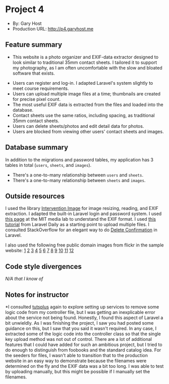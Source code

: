 # Project 4
+ By: Gary Host
+ Production URL: <http://p4.garyhost.me>

## Feature summary
* This website is a photo organizer and EXIF-data extractor designed to look similar to traditional 35mm contact 
sheets. I tailored it to support my photography, as I am often uncomfortable with the slow and bloated software that 
exists. 

+ Users can register and log-in. I adapted Laravel's system slightly to meet course requirements.
+ Users can upload multiple image files at a time; thumbnails are created for precise pixel count.
+ The most useful EXIF data is extracted from the files and loaded into the database.
+ Contact sheets use the same ratios, including spacing, as traditional 35mm contact sheets.
+ Users can delete sheets/photos and edit detail data for photos.
+ Users are blocked from viewing other users' contact sheets and images.

## Database summary

In addition to the migrations and password tables, my application has 3 tables in total (`users`, `sheets`, and 
`images`).
+ There's a one-to-many relationship between `users` and `sheets`.
+ There's a one-to-many relationship between `sheets` and `images`.

## Outside resources
I used the library [Intervention Image](http://image.intervention.io/) for image resizing, reading, and EXIF 
extraction. I adapted the built-in Laravel login and password system. I used [this 
page](https://www.media.mit.edu/pia/Research/deepview/exif.html) at the MIT media lab to understand the EXIF format. 
I used [this tutorial](https://laraveldaily.com/upload-multiple-files-laravel-5-4/) from Laravel Daily as a starting 
point to upload multiple files. I consulted StackOverflow for an elegant way to do [Delete 
Confirmation](https://stackoverflow.com/questions/32984859/delete-confirmation-in-laravel) in Laravel.

I also used the following free public domain images from flickr in the sample website:
[1](https://www.flickr.com/photos/mathiasappel/26576011703/in/photolist-Gur1ok-FRdYj6-HiMuSF-GCiJjS-2b7gvKb-Mma6Pb-NfEEzJ-2bHrof5-251iJW4-VAEZeD-JvMr6M-HzEdHY-SmxoWJ-2dQn88H-24BJ5Vn-28Uzayc-2bqFMTG-2bqFMM9-js38AF-js5wcm-NK2kt8-a6ZJoL-QbUuAY-29zYAgs-2bdFtcL-27YaXgq-TyggbQ-2cjLj6H-2bdEmAm-Ya1AyT-N5LEoR-LBxZ2-26EgPQ1-8qftQq-a6WRW2-2cffV1s-2bdFctG-26snjDM-29A2RsV-QoVbZ1-2aVVmxP-Rt9feS-2bdwQH9-Zqxzu5-KG6hLu-Mph4Ci-2bQS1Ft-HCy4P1-2fTXuMD-25G7sTU)
[2](https://www.flickr.com/photos/mathiasappel/26154953033/in/photolist-FRdYj6-HiMuSF-GCiJjS-2b7gvKb-Mma6Pb-NfEEzJ-2bHrof5-251iJW4-VAEZeD-JvMr6M-HzEdHY-SmxoWJ-2dQn88H-24BJ5Vn-28Uzayc-2bqFMTG-2bqFMM9-js38AF-js5wcm-NK2kt8-a6ZJoL-QbUuAY-29zYAgs-2bdFtcL-27YaXgq-TyggbQ-2cjLj6H-2bdEmAm-Ya1AyT-N5LEoR-LBxZ2-26EgPQ1-8qftQq-a6WRW2-2cffV1s-2bdFctG-26snjDM-29A2RsV-QoVbZ1-2aVVmxP-Rt9feS-2bdwQH9-Zqxzu5-KG6hLu-Mph4Ci-2bQS1Ft-HCy4P1-2fTXuMD-25G7sTU-a6ZJEJ)
[3](https://www.flickr.com/photos/paintdraw/37938768286/in/photolist-ZNw73A-CTSAP2-SyDaLF-CUdfxp-YPthiQ-2cqQHLA-2aryysM-21ShLrW-251aAMS-S2uAoD-Ti1asc-GrRwzD-vEMj8C-R1kUsZ-2f9znGE-23wnKKW-2edHNXQ-2aW3Ybi-24xLuLj-TAjWzJ-MzVH5-ZNu1zq-S4iDEi-2aW3ZCX-2aW3YLB-2bqL4gP-2aXLrzZ-Hot91z-26PjLee-2cjMaGB-24BJ4YT-2dVKKXF-LvVRmk-T7CSqg-Rqfare-27YaXdu-K8PAMc-DVcNTk-27G6YUy-2aWnwR2-26onGbZ-271jKWv-Jx16eH-XMmqZR-287x6Gq-2evVRJq-2cf8WpU-qV99Mw-BCAZTx-25yGU5W)
[4](https://www.flickr.com/photos/97668319@N03/35951425865/in/photolist-WLUso6-21iFzxG-284fF59-297jZw8-EgbXAU-26R87PR-r5FCkJ-27JDdX5-EHqo2k-f4EDHk-V6M21d-tLmpJb-2dcUJV3-2fgWWMJ-9pKodr-2b7b1ou-2aKczzR-23tbFek-Qxgj9Q-2dx759A-2aKcAfi-nSKoFd-ZD9bY5-213BaF2-2efGB8Y-ZfTUzh-Qxgb3j-Egb3CE-fvfWYV-2dcUGjb-NrXWTB-V7iBCW-ar8nZC-r2SaoV-213Cz8a-fvvbjY-8CRW6p-LZczx2-fvvdLh-2bkzePo-8Uoogb-jigXWX-2b7cC9q-26cboT7-27qUuSu-2qeieY-2bC6TPW-RDEFCL-HPf9R1-23wZc14)
[5](https://www.flickr.com/photos/139162177@N05/46079736654/in/photolist-2dcUGjb-NrXWTB-V7iBCW-ar8nZC-r2SaoV-213Cz8a-fvvbjY-8CRW6p-LZczx2-fvvdLh-2bkzePo-8Uoogb-jigXWX-2b7cC9q-26cboT7-27qUuSu-2qeieY-2bC6TPW-RDEFCL-HPf9R1-23wZc14-zdoEv-MisUE-8Btt6p-S4VZXy-uFnmb-eNmjk-PLd247-2f2NmuW-24UMwxB-6r5KZH-8BsG8H-23f283m-8Bt5Kz-6retYQ-pHoiJD-DoQwgw-LeSXF6-28ENYDS-SrVKT5-bQDgVc-rewcWq-25x5Bif-21e7Nrp-nChL6i-6rar4Z-GRt4Vv-2duxqcw-HqqRZi-4v31U7)
[6](https://www.flickr.com/photos/136196931@N05/29318613345/in/photolist-LEMyix-PKj7GF-8CRW44-HaEfbq-Pyw64E-TAK4RF-28KBTPi-H9w1hB-yaY3Mz-yZVCXn-z5fvMD-Fd2dbH-z3fMpP-yvg8B2-2cwiCgW-crhNFA-ZWU6Kt-Cry6rM-6r9Ra1-SA999S-XMd6ZJ-sg4uS6-JEmm3F-6r9Q4N-2bdWEtz-5PHFNN-Ld1CNq-yMGkYX-FnGL99-6ZmqUZ-2bdWERi-232ebgS-KbgQ7W-eSwLUC-BWJKY6-NgZu2u-VNaDrX-21SNBYd-y4ux53-2bvGAau-GMfLZX-Q37Ptw-6r9QSs-SpHgoG-z7kBfY-rqXe24-28xYu3B-zMYH5a-wLCMQ6-2cV6cx4)
[7](https://www.flickr.com/photos/edsonperotoni/17236111338/in/photolist-sg6zpq-ZYLbia-qyEEeo-Drzj1X-BhL1fr-aaQMwJ-peVMwM-sMKYRA-peGjB1-qNX2zw-TJXchQ-qyEHcY-K45edG-26mEE9C-d5M9fW-qjcjsk-aakET7-N4Ycor-4ZAuD1-zmNqby-qR5QwX-NnGpnK-2dYYswz-2aXHyto-biUZ5v-rpvHAJ-cwaYHN-21dYSVW-aahSsT-fELaTA-YmrG7j-qy7Q98-2a7DMdK-2aTBrqc-2aGcXqL-6thGcj-29EsPFC-2377Cf2-N1WmJg-MS6TzF-SEiYcn-2177DqV-2bHhsFp-2cKUHfA-WHdPjt-oEcHMr-nFvgm3-28K6EjN-HEKjsh-aakF17)
[8](https://www.flickr.com/photos/67415843@N05/39450597645/in/photolist-2377Cf2-N1WmJg-MS6TzF-SEiYcn-2177DqV-2bHhsFp-2cKUHfA-WHdPjt-oEcHMr-nFvgm3-28K6EjN-HEKjsh-aakF17-YZuJHJ-2e5KHkP-2bhG8rK-29eLxpp-2bvgHqP-29StPYP-24EXwTP-RNdoMh-29FsuB7-28sCvDM-21iPrfR-6tdyip-dyeNih-Pc5Qgh-ZYtTeQ-23oyj29-6tdygF-24SbH7e-s2TFSg-nusTJL-hCWSre-cgMKEW-o5uia9-RRMbq8-XL4qDb-94NpNU-P86xCu-oNarnT-YxK7gS-aahSaH-9wUHHY-2ba1keZ-WBiiyc-28u2fR7-Z1ADHs-26XuGsy-6thG3y)
[9](https://www.flickr.com/photos/brathot/43150903730/in/photolist-28K6EjN-HEKjsh-aakF17-YZuJHJ-2e5KHkP-2bhG8rK-29eLxpp-2bvgHqP-29StPYP-24EXwTP-RNdoMh-29FsuB7-28sCvDM-21iPrfR-6tdyip-dyeNih-Pc5Qgh-ZYtTeQ-23oyj29-6tdygF-24SbH7e-s2TFSg-nusTJL-hCWSre-cgMKEW-o5uia9-RRMbq8-XL4qDb-94NpNU-P86xCu-oNarnT-YxK7gS-aahSaH-9wUHHY-2ba1keZ-WBiiyc-28u2fR7-Z1ADHs-26XuGsy-6thG3y-qqb8Wt-Mz4bX4-ZqgyKa-28shHE5-CahDBY-eSS6g1-hyMVZt-cM6Sbb-27VQQ79-94Npzd)
[10](https://www.flickr.com/photos/magdalena_b/5274259350/in/photolist-934Xy3-Rgnkpq-rBwSkM-r1qyFs-yMN46h-eeCMWn-bixg68-268V1cL-eeJvJL-25dunyb-ZcKQzs-88pTGz-ch7UXw-k2B4We-soKFKR-k2DdLo-eeD3y4-q5srxZ-e4FU7V-RtVpiF-RYJegW-bMccUD-Wio62L-WCG5w9-KCX1Y-KCV1a-KCNQy-KCP7u-eZUtSv-EUWmed-29Qw84o-8pnvEd-2aemnfX-ch7W6w-ouTnhm-qJMTVD-22MygZo-8Rf55F-YrUCd4-cu7KmA-vPQXik-bzWj3J-8fD4K1-Wio2hS-agtQks-dNU9nB-agr53v-6KVRih-ELkpzB-fYPZdm)
[11](https://www.flickr.com/photos/121131556@N06/32477446357/in/photolist-RtVpiF-RYJegW-bMccUD-Wio62L-WCG5w9-KCX1Y-KCV1a-KCNQy-KCP7u-eZUtSv-EUWmed-29Qw84o-8pnvEd-2aemnfX-ch7W6w-ouTnhm-qJMTVD-22MygZo-8Rf55F-YrUCd4-cu7KmA-vPQXik-bzWj3J-8fD4K1-Wio2hS-agtQks-dNU9nB-agr53v-6KVRih-ELkpzB-fYPZdm-WQ9cEJ-Lt4xsq-agqXhZ-cEUg8E-VokaTt-on7a39-H8VBr2-ziDuZw-WQ8EQh-a5A6jV-2435o77-sS2A4o-AhT5cN-xxeePE-JzGvUw-27EKLkT-nHEXss-ofncxY-bmvLkq)
[12](https://www.flickr.com/photos/sloalan/31391996201/in/photolist-PQ1bMP-5tQSnv-pineGw-L5iuun-ydGxQY-fHskvi-88tPCY-9bLP3r-TuGvmG-xmwv4b-GV2SW4-28SfHGb-NVvMGD-F4sK4g-FFZVUW-nynaNg-ELkobV-HbVPFw-AfRPwn-npS36M-22T8hK6-uZ2LAe-2435oou-wMFBog-yu4MoX-AtRGQ5-xyHv9H-pJwPc8-xvTXjW-fAXCCc-nvZJNu-VBHGu5-M89bcQ-fPaJku-xxxJDQ-wHJreL-uiwi82-xxeSH9-BavjVA-yux3Vf-sdFvgE-EnRjG4-JBWHUu-s4bpt7-QfeMKY-VdWuAf-u53BEY-6oDF81-ydGz9Q-ngLrhT)

## Code style divergences
*N/A that I know of*

## Notes for instructor
*I consulted [tutsplus](https://code.tutsplus.com/tutorials/how-to-register-use-laravel-service-providers--cms-28966) 
again to explore setting up services to remove some logic code from my controller file, but I was getting an 
inexplicable error about the service not being found. Honestly, I found this aspect of Laravel a bit unwieldly. As I 
was finishing the project, I saw you had posted some guidance on this, but I saw that you said it wasn't required. In 
any case, I extracted some of the logic code into the controller class so that the single key upload method was not 
out of control. There are a lot of additional features that I could have added for such an ambitious project, but I 
tried to do enough to distinguish from foobooks and the standard catalog idea. For the seeders for files, I wasn't 
able to transition that to the production website in an easy way to demonstrate because the filenames were determined 
on the fly and the EXIF data was a bit too long. I was able to test by uploading manually, but this might be possible 
if I manually set the filenames.
